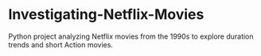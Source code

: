 # Investigating-Netflix-Movies
Python project analyzing Netflix movies from the 1990s to explore duration trends and short Action movies.
